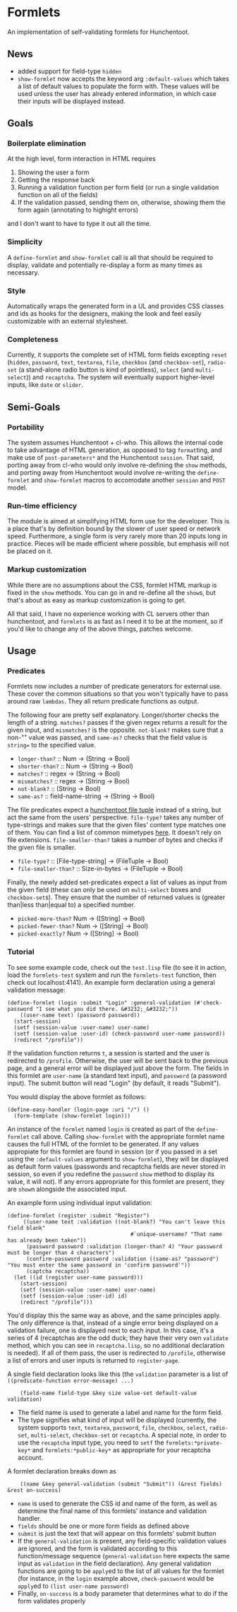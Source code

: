 Formlets
========

An implementation of self-validating formlets for Hunchentoot.

News
----

- added support for field-type `hidden`
- `show-formlet` now accepts the keyword arg `:default-values` which takes a list of default values to populate the form with. These values will be used unless the user has already entered information, in which case their inputs will be displayed instead.

Goals
-----

### Boilerplate elimination
At the high level, form interaction in HTML requires 

1. Showing the user a form
2. Getting the response back
3. Running a validation function per form field (or run a single validation function on all of the fields)
4. If the validation passed, sending them on, otherwise, showing them the form again (annotating to highight errors)

and I don't want to have to type it out all the time.

### Simplicity
A `define-formlet` and `show-formlet` call is all that should be required to display, validate and potentially re-display a form as many times as necessary.

### Style
Automatically wraps the generated form in a UL and provides CSS classes and ids as hooks for the designers, making the look and feel easily customizable with an external stylesheet.

### Completeness
Currently, it supports the complete set of HTML form fields excepting `reset` (`hidden`, `password`, `text`, `textarea`, `file`, `checkbox` (and `checkbox-set`), `radio-set` (a stand-alone radio button is kind of pointless), `select` (and `multi-select`)) and `recaptcha`. 
The system will eventually support higher-level inputs, like `date` or `slider`.

Semi-Goals
---------

### Portability
The system assumes Hunchentoot + cl-who. This allows the internal code to take advantage of HTML generation, as opposed to tag `format`ting, and make use of `post-parameters*` and the Hunchentoot `session`. That said, porting away from cl-who would only involve re-defining the `show` methods, and porting away from Hunchentoot would involve re-writing the `define-formlet` and `show-formlet` macros to accomodate another `session` and `POST` model.

### Run-time efficiency
The module is aimed at simplifying HTML form use for the developer. This is a place that's by definition bound by the slower of user speed or network speed. Furthermore, a single form is very rarely more than 20 inputs long in practice. Pieces will be made efficient where possible, but emphasis will not be placed on it.

### Markup customization
While there are no assumptions about the CSS, formlet HTML markup is fixed in the `show` methods. You can go in and re-define all the `show`s, but that's about as easy as markup customization is going to get.


All that said, I have no experience working with CL servers other than hunchentoot, and `formlets` is as fast as I need it to be at the moment, so if you'd like to change any of the above things, patches welcome.

Usage
-----

### Predicates
Formlets now includes a number of predicate generators for external use. These cover the common situations so that you won't typically have to pass around raw `lambdas`. They all return predicate functions as output.

The following four are pretty self explanatory. Longer/shorter checks the length of a string. `matches?` passes if the given regex returns a result for the given input, and `mismatches?` is the opposite. `not-blank?` makes sure that a non-"" value was passed, and `same-as?` checks that the field value is `string=` to the specified value.

+ `longer-than?` :: Num -> (String -> Bool)
+ `shorter-than?` :: Num -> (String -> Bool)
+ `matches?` :: regex -> (String -> Bool)
+ `mismatches?` :: regex -> (String -> Bool)
+ `not-blank?` :: (String -> Bool)
+ `same-as?` :: field-name-string -> (String -> Bool)

The file predicates expect a [hunchentoot file tuple](http://weitz.de/hunchentoot/#upload) instead of a string, but act the same from the users' perspective. `file-type?` takes any number of type-strings and makes sure that the given files' content type matches one of them. You can find a list of common mimetypes [here](http://www.utoronto.ca/web/htmldocs/book/book-3ed/appb/mimetype.html). It doesn't rely on file extensions. `file-smaller-than?` takes a number of bytes and checks if the given file is smaller.

+ `file-type?` :: [File-type-string] -> (FileTuple -> Bool)
+ `file-smaller-than?` :: Size-in-bytes -> (FileTuple -> Bool)

Finally, the newly added set-predicates expect a list of values as input from the given field (these can only be used on `multi-select` boxes and `checkbox-set`s). They ensure that the number of returned values is (greater than|less than|equal to) a specified number.

+ `picked-more-than?` Num -> ([String] -> Bool)
+ `picked-fewer-than?` Num -> ([String] -> Bool)
+ `picked-exactly?` Num -> ([String] -> Bool)

### Tutorial
To see some example code, check out the `test.lisp` file (to see it in action, load the `formlets-test` system and run the `formlets-test` function, then check out localhost:4141). An example form declaration using a general validation message:

	(define-formlet (login :submit "Login" :general-validation (#'check-password "I see what you did there. &#3232;_&#3232;"))
	    ((user-name text) (password password))
	  (start-session)
	  (setf (session-value :user-name) user-name)
	  (setf (session-value :user-id) (check-password user-name password))
	  (redirect "/profile"))

If the validation function returns `t`, a session is started and the user is redirected to `/profile`. Otherwise, the user will be sent back to the previous page, and a general error will be displayed just above the form. The fields in this formlet are `user-name` (a standard text input), and `password` (a password input). The submit button will read "Login" (by default, it reads "Submit").

You would display the above formlet as follows:

	(define-easy-handler (login-page :uri "/") ()
	  (form-template (show-formlet login)))

An instance of the `formlet` named `login` is created as part of the `define-formlet` call above. Calling `show-formlet` with the appropriate formlet name causes the full HTML of the formlet to be generated. If any values appropiate for this formlet are found in session (or if you passed in a set using the `:default-values` argument to `show-formlet`), they will be displayed as default form values (passwords and recaptcha fields are never stored in session, so even if you redefine the `password` `show` method to display its value, it will not). If any errors appropriate for this formlet are present, they are `show`n alongside the associated input.

An example form using individual input validation:

	(define-formlet (register :submit "Register")
	     ((user-name text :validation ((not-blank?) "You can't leave this field blank"
                                           #`unique-username? "That name has already been taken"))
	      (password password :validation (longer-than? 4) "Your password must be longer than 4 characters")
	      (confirm-password password :validation ((same-as? "password") "You must enter the same password in 'confirm password'"))
	      (captcha recaptcha))
	  (let ((id (register user-name password)))
	    (start-session)
	    (setf (session-value :user-name) user-name)
	    (setf (session-value :user-id) id)
	    (redirect "/profile")))

You'd display this the same way as above, and the same principles apply. The only difference is that, instead of a single error being displayed on a validation failure, one is displayed next to each input. In this case, it's a series of 4 (recaptchas are the odd duck; they have their very own `validate` method, which you can see in `recaptcha.lisp`, so no additional declaration is needed). If all of them pass, the user is redirected to `/profile`, otherwise a list of errors and user inputs is returned to `register-page`.


A single field declaration looks like this (the `validation` parameter is a list of `((predicate-function error-message) ...)`

        (field-name field-type &key size value-set default-value validation)

+ The field name is used to generate a label and name for the form field. 
+ The type signifies what kind of input will be displayed (currently, the system supports `text`, `textarea`, `password`, `file`, `checkbox`, `select`, `radio-set`, `multi-select`, `checkbox-set` or `recaptcha`. A special note, in order to use the `recaptcha` input type, you need to `setf` the `formlets:*private-key*` and `formlets:*public-key*` as appropriate for your recaptcha account.

A formlet declaration breaks down as

        ((name &key general-validation (submit "Submit")) (&rest fields) &rest on-success)

+ `name` is used to generate the CSS id and name of the form, as well as determine the final name of this formlets' instance and validation handler.
+ `fields` should be one or more form fields as defined above
+ `submit` is just the text that will appear on this formlets' submit button
+ If the `general-validation` is present, any field-specific validation values are ignored, and the form is validated according to this function/message sequence (`general-validation` here expects the same input as `validation` in the field declaration). Any general validation functions are going to be `apply`ed to the list of all values for the formlet (for instance, in the `login` example above, `check-password` would be `apply`ed to `(list user-name password)`
+ Finally, `on-success` is a body parameter that determines what to do if the form validates properly
